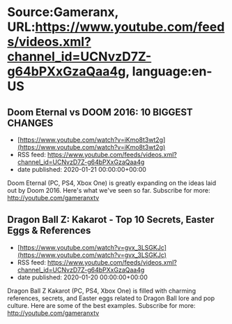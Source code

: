 # Source:Gameranx, URL:https://www.youtube.com/feeds/videos.xml?channel_id=UCNvzD7Z-g64bPXxGzaQaa4g, language:en-US

## Doom Eternal vs DOOM 2016: 10 BIGGEST CHANGES
 - [https://www.youtube.com/watch?v=iKmo8t3wt2g](https://www.youtube.com/watch?v=iKmo8t3wt2g)
 - RSS feed: https://www.youtube.com/feeds/videos.xml?channel_id=UCNvzD7Z-g64bPXxGzaQaa4g
 - date published: 2020-01-21 00:00:00+00:00

Doom Eternal (PC, PS4, Xbox One) is  greatly expanding on the ideas laid out by Doom 2016. Here's what we've seen so far.
Subscribe for more: http://youtube.com/gameranxtv

## Dragon Ball Z: Kakarot - Top 10 Secrets, Easter Eggs & References
 - [https://www.youtube.com/watch?v=gvx_3LSGKJc](https://www.youtube.com/watch?v=gvx_3LSGKJc)
 - RSS feed: https://www.youtube.com/feeds/videos.xml?channel_id=UCNvzD7Z-g64bPXxGzaQaa4g
 - date published: 2020-01-20 00:00:00+00:00

Dragon Ball Z Kakarot (PC, PS4, Xbox One) is filled with charming references, secrets, and Easter eggs related to Dragon Ball lore and pop culture. Here are some of the best examples.
Subscribe for more: http://youtube.com/gameranxtv

